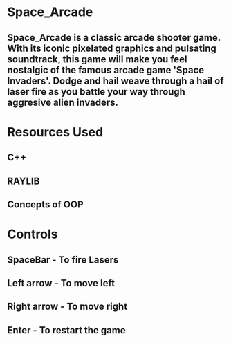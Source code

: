 # Space_Arcade
## Space_Arcade is a classic arcade shooter game. With its iconic pixelated graphics and pulsating soundtrack, this game will make you feel nostalgic of the famous arcade game 'Space Invaders'. Dodge and hail weave through a hail of laser fire as you battle your way through aggresive alien invaders.
# Resources Used
## C++
## RAYLIB
## Concepts of OOP
# Controls
## SpaceBar - To fire Lasers
## Left arrow - To move left
## Right arrow - To move right
## Enter - To restart the game

